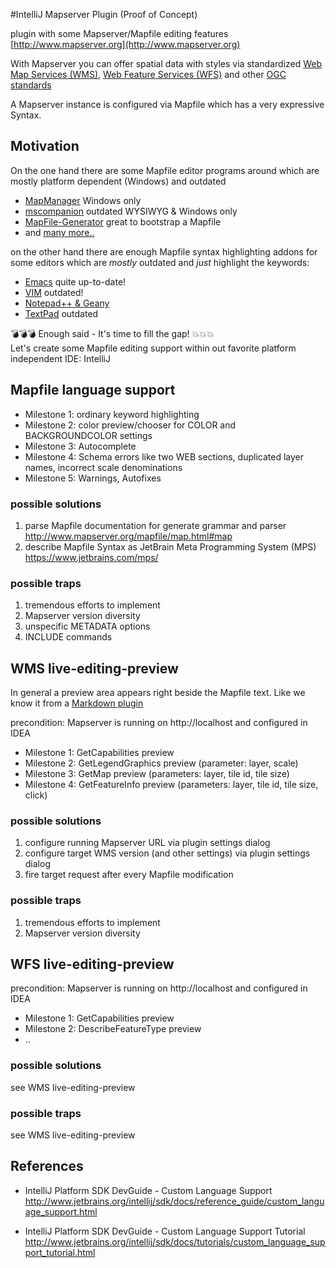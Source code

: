 #IntelliJ Mapserver Plugin (Proof of Concept)

plugin with some Mapserver/Mapfile editing features
[http://www.mapserver.org](http://www.mapserver.org)

With Mapserver you can offer spatial data with styles via standardized 
[Web Map Services (WMS)](https://en.wikipedia.org/wiki/Web_Map_Service), 
[Web Feature Services (WFS)](https://en.wikipedia.org/wiki/Web_Feature_Service) and other [OGC standards](http://www.mapserver.org/ogc/) 

A Mapserver instance is configured via Mapfile which has a very expressive Syntax.

## Motivation

On the one hand there are some Mapfile editor programs around which are mostly platform dependent (Windows) and outdated
* [MapManager](https://github.com/DMS-Aus/MapManager) Windows only
* [mscompanion](https://code.google.com/archive/p/mscompanion/) outdated WYSIWYG & Windows only
* [MapFile-Generator](https://github.com/jbelien/MapFile-Generator) great to bootstrap a Mapfile
* and [many more..](https://github.com/mapserver/mapserver/wiki/MapFile-editors)
  
on the other hand there are enough Mapfile syntax highlighting addons for some editors which are _mostly_ outdated and _just_ highlight the keywords:
* [Emacs](https://github.com/AxxL/mapserver-emacs-mode) quite up-to-date!
* [VIM](http://www.mapserver.org/development/editing/vim.html) outdated!
* [Notepad++ & Geany](https://github.com/AstunTechnology/MapserverSyntaxHighlighting) 
* [TextPad](http://www.textpad.com/add-ons/synh2m.html) outdated


:bomb::bomb::bomb: Enough said - It's time to fill the gap! :boom::boom::boom:<br/>
Let's create some Mapfile editing support within out favorite platform independent IDE: IntelliJ 

## Mapfile language support

* Milestone 1: ordinary keyword highlighting
* Milestone 2: color preview/chooser for COLOR and BACKGROUNDCOLOR settings
* Milestone 3: Autocomplete
* Milestone 4: Schema errors like two WEB sections, duplicated layer names, incorrect scale denominations
* Milestone 5: Warnings, Autofixes

### possible solutions

1. parse Mapfile documentation for generate grammar and parser<br/>
http://www.mapserver.org/mapfile/map.html#map
2. describe Mapfile Syntax as JetBrain Meta Programming System (MPS)<br/>
https://www.jetbrains.com/mps/

### possible traps

1. tremendous efforts to implement
2. Mapserver version diversity
3. unspecific METADATA options
4. INCLUDE commands 

## WMS live-editing-preview

In general a preview area appears right beside the Mapfile text. Like we know it from a [Markdown plugin](https://github.com/vsch/idea-multimarkdown#rogues-gallery-of-features)

precondition: Mapserver is running on http://localhost and configured in IDEA

* Milestone 1: GetCapabilities preview
* Milestone 2: GetLegendGraphics preview (parameter: layer, scale)
* Milestone 3: GetMap preview (parameters: layer, tile id, tile size)
* Milestone 4: GetFeatureInfo preview (parameters: layer, tile id, tile size, click)

### possible solutions

1. configure running Mapserver URL via plugin settings dialog
2. configure target WMS version (and other settings) via plugin settings dialog
3. fire target request after every Mapfile modification 

### possible traps

1. tremendous efforts to implement
2. Mapserver version diversity

## WFS live-editing-preview

precondition: Mapserver is running on http://localhost and configured in IDEA

* Milestone 1: GetCapabilities preview
* Milestone 2: DescribeFeatureType preview
* ..

### possible solutions

see WMS live-editing-preview

### possible traps

see WMS live-editing-preview

## References

* IntelliJ Platform SDK DevGuide - Custom Language Support<br/>
http://www.jetbrains.org/intellij/sdk/docs/reference_guide/custom_language_support.html

* IntelliJ Platform SDK DevGuide - Custom Language Support Tutorial<br/>
http://www.jetbrains.org/intellij/sdk/docs/tutorials/custom_language_support_tutorial.html